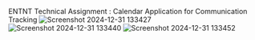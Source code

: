 ENTNT Technical Assignment : Calendar Application for Communication Tracking
![Screenshot 2024-12-31 133427](https://github.com/user-attachments/assets/1206ad68-91ce-4d7b-9035-bc32993d1e4d)
![Screenshot 2024-12-31 133440](https://github.com/user-attachments/assets/d1ab3c41-d922-4d96-8af2-f8dcbb19369e)
![Screenshot 2024-12-31 133452](https://github.com/user-attachments/assets/4cd2017b-7cbf-4a95-aaf5-360e0c6c0e83)
